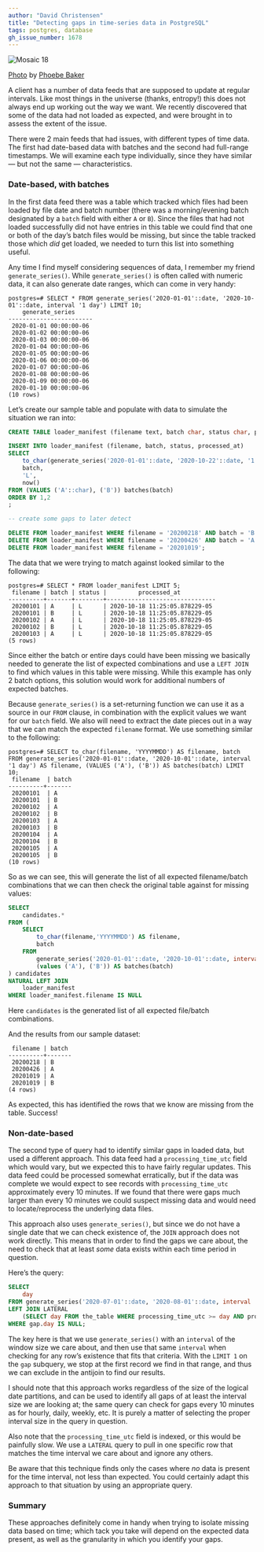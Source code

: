 ```yaml
---
author: "David Christensen"
title: "Detecting gaps in time-series data in PostgreSQL"
tags: postgres, database
gh_issue_number: 1678
---
```


![Mosaic 18](/blog/2020/10/26/postgresql-finding-gaps-in-time-series-data/banner.jpg)

[Photo](https://www.flickr.com/photos/phoebe_photo/33735147071/) by [Phoebe Baker](https://www.flickr.com/photos/phoebe_photo/)

A client has a number of data feeds that are supposed to update at regular intervals. Like most things in the universe (thanks, entropy!) this does not always end up working out the way we want. We recently discovered that some of the data had not loaded as expected, and were brought in to assess the extent of the issue.

There were 2 main feeds that had issues, with different types of time data. The first had date-based data with batches and the second had full-range timestamps. We will examine each type individually, since they have similar — but not the same — characteristics.

### Date-based, with batches

In the first data feed there was a table which tracked which files had been loaded by file date and batch number (there was a morning/​evening batch designated by a `batch` field with either `A` or `B`). Since the files that had not loaded successfully did not have entries in this table we could find that one or both of the day’s batch files would be missing, but since the table tracked those which *did* get loaded, we needed to turn this list into something useful.

Any time I find myself considering sequences of data, I remember my friend `generate_series()`. While `generate_series()` is often called with numeric data, it can also generate date ranges, which can come in very handy:

```
postgres=# SELECT * FROM generate_series('2020-01-01'::date, '2020-10-01'::date, interval '1 day') LIMIT 10;
    generate_series
------------------------
 2020-01-01 00:00:00-06
 2020-01-02 00:00:00-06
 2020-01-03 00:00:00-06
 2020-01-04 00:00:00-06
 2020-01-05 00:00:00-06
 2020-01-06 00:00:00-06
 2020-01-07 00:00:00-06
 2020-01-08 00:00:00-06
 2020-01-09 00:00:00-06
 2020-01-10 00:00:00-06
(10 rows)
```

Let’s create our sample table and populate with data to simulate the situation we ran into:

```sql
CREATE TABLE loader_manifest (filename text, batch char, status char, processed_at timestamptz);

INSERT INTO loader_manifest (filename, batch, status, processed_at)
SELECT
    to_char(generate_series('2020-01-01'::date, '2020-10-22'::date, '1 day'), 'YYYYMMDD'),
    batch,
    'L',
    now()
FROM (VALUES ('A'::char), ('B')) batches(batch)
ORDER BY 1,2
;

-- create some gaps to later detect

DELETE FROM loader_manifest WHERE filename = '20200218' AND batch = 'B';
DELETE FROM loader_manifest WHERE filename = '20200426' AND batch = 'A';
DELETE FROM loader_manifest WHERE filename = '20201019';
```

The data that we were trying to match against looked similar to the following:

```
postgres=# SELECT * FROM loader_manifest LIMIT 5;
 filename | batch | status |         processed_at
----------+-------+--------+-------------------------------
 20200101 | A     | L      | 2020-10-18 11:25:05.878229-05
 20200101 | B     | L      | 2020-10-18 11:25:05.878229-05
 20200102 | A     | L      | 2020-10-18 11:25:05.878229-05
 20200102 | B     | L      | 2020-10-18 11:25:05.878229-05
 20200103 | A     | L      | 2020-10-18 11:25:05.878229-05
(5 rows)
```

Since either the batch or entire days could have been missing we basically needed to generate the list of expected combinations and use a `LEFT JOIN` to find which values in this table were missing. While this example has only 2 batch options, this solution would work for additional numbers of expected batches.

Because `generate_series()` is a set-returning function we can use it as a source in our `FROM` clause, in combination with the explicit values we want for our `batch` field. We also will need to extract the date pieces out in a way that we can match the expected `filename` format. We use something similar to the following:

```
postgres=# SELECT to_char(filename, 'YYYYMMDD') AS filename, batch FROM generate_series('2020-01-01'::date, '2020-10-01'::date, interval '1 day') AS filename, (VALUES ('A'), ('B')) AS batches(batch) LIMIT 10;
 filename  | batch
----------+-------
 20200101  | A
 20200101  | B
 20200102  | A
 20200102  | B
 20200103  | A
 20200103  | B
 20200104  | A
 20200104  | B
 20200105  | A
 20200105  | B
(10 rows)
```

So as we can see, this will generate the list of all expected filename/​batch combinations that we can then check the original table against for missing values:

```sql
SELECT
    candidates.*
FROM (
    SELECT
        to_char(filename,'YYYYMMDD') AS filename,
        batch
    FROM
        generate_series('2020-01-01'::date, '2020-10-01'::date, interval '1 day') AS filename,
        (values ('A'), ('B')) AS batches(batch)
) candidates
NATURAL LEFT JOIN
    loader_manifest
WHERE loader_manifest.filename IS NULL
```

Here `candidates` is the generated list of all expected file/​batch combinations.

And the results from our sample dataset:

```
 filename | batch
----------+-------
 20200218 | B
 20200426 | A
 20201019 | A
 20201019 | B
(4 rows)
```

As expected, this has identified the rows that we know are missing from the table. Success!

### Non-date-based

The second type of query had to identify similar gaps in loaded data, but used a different approach. This data feed had a `processing_time_utc` field which would vary, but we expected this to have fairly regular updates. This data feed could be processed somewhat erratically, but if the data was complete we would expect to see records with `processing_time_utc` approximately every 10 minutes. If we found that there were gaps much larger than every 10 minutes we could suspect missing data and would need to locate/​reprocess the underlying data files.

This approach also uses `generate_series()`, but since we do not have a single date that we can check existence of, the `JOIN` approach does not work directly. This means that in order to find the gaps we care about, the need to check that at least *some* data exists within each time period in question.

Here’s the query:

```sql
SELECT
    day
FROM generate_series('2020-07-01'::date, '2020-08-01'::date, interval '10 minutes') AS day
LEFT JOIN LATERAL
    (SELECT day FROM the_table WHERE processing_time_utc >= day AND processing_time_utc < day + interval '10 minutes' LIMIT 1) gap ON day = gap.day
WHERE gap.day IS NULL;
```

The key here is that we use `generate_series()` with an `interval` of the window size we care about, and then use that same `interval` when checking for any row’s existence that fits that criteria. With the `LIMIT 1` on the `gap` subquery, we stop at the first record we find in that range, and thus we can exclude in the antijoin to find our results.

I should note that this approach works regardless of the size of the logical date partitions, and can be used to identify all gaps of at least the interval size we are looking at; the same query can check for gaps every 10 minutes as for hourly, daily, weekly, etc. It is purely a matter of selecting the proper interval size in the query in question.

Also note that the `processing_time_utc` field is indexed, or this would be painfully slow. We use a `LATERAL` query to pull in one specific row that matches the time interval we care about and ignore any others.

Be aware that this technique finds only the cases where *no* data is present for the time interval, not less than expected. You could certainly adapt this approach to that situation by using an appropriate query.

### Summary

These approaches definitely come in handy when trying to isolate missing data based on time; which tack you take will depend on the expected data present, as well as the granularity in which you identify your gaps.
